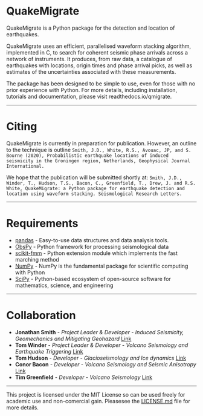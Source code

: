 QuakeMigrate
============

QuakeMigrate is a Python package for the detection and location of earthquakes.

QuakeMigrate uses an efficient, parallelised waveform stacking algorithm, implemented in C, to search for coherent seismic phase arrivals across a network of instruments. It produces, from raw data, a catalogue of earthquakes with locations, origin times and phase arrival picks, as well as estimates of the uncertainties associated with these measurements.

The package has been designed to be simple to use, even for those with no prior experience with Python. For more details, including installation, tutorials and documentation, please visit readthedocs.io/qmigrate.

---

Citing
======




QuakeMigrate is currently in preparation for publication. However, an outline to the technique is outline 
  `Smith, J.D., White, R.S., Avouac, JP, and S. Bourne (2020), Probabilistic earthquake locations of induced seismicity in the Groningen region, Netherlands, Geophysical Journal International.`
  
We hope that the publication will be submitted shortly at: 
  `Smith, J.D., Winder, T., Hudson, T.S., Bacon, C., Greenfield, T., Drew, J. and R.S. White, QuakeMigrate: a Python package for earthquake detection and location using waveform stacking. Seismological Research Letters.`

---

Requirements
============

* [pandas](https://pandas.pydata.org/) - Easy-to-use data structures and data analysis tools.
* [ObsPy](https://github.com/obspy/obspy/wiki) - Python framework for processing seismological data
* [scikit-fmm](https://pythonhosted.org/scikit-fmm/) - Python extension module which implements the fast marching method
* [NumPy](http://www.numpy.org/) - NumPy is the fundamental package for scientific computing with Python
* [SciPy](https://www.scipy.org/) - Python-based ecosystem of open-source software for mathematics, science, and engineering

---

Collaboration
=============

* **Jonathan Smith** - *Project Leader & Developer* - *Induced Seismicity, Geomechanics and Mitigating Geohazard* [Link](https://www.esc.cam.ac.uk/directory/jonathan-smith)
* **Tom Winder** - *Project Leader & Developer* - *Volcano Seismology and Earthquake Triggering* [Link](https://www.esc.cam.ac.uk/directory/tom-winder)
* **Tom Hudson**  - *Developer* - *Glacioseismology and Ice dynamics* [Link](https://www.esc.cam.ac.uk/directory/tom-s-hudson)
* **Conor Bacon** - *Developer* - *Volcano Seismology and Seismic Anisotropy* [Link](https://www.esc.cam.ac.uk/directory/conor-bacon)
* **Tim Greenfield** - *Developer* - *Volcano Seismology* [Link](https://www.esc.cam.ac.uk/directory/tim-greenfield)

---

This project is licensed under the MIT License so can be used freely for academic use and non-comercial gain. Pleasesee the [LICENSE.md](LICENSE.md) file for more details.
